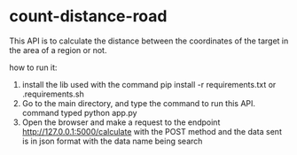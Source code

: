 # count-distance-road

This API is to calculate the distance between the coordinates of the target in the area of a region or not.

how to run it:
1. install the lib used with the command
pip install -r requirements.txt or .requirements.sh
2. Go to the main directory, and type the command to run this API. command typed python app.py
3. Open the browser and make a request to the endpoint http://127.0.0.1:5000/calculate with the POST method and the data sent is in json format with the data name being search